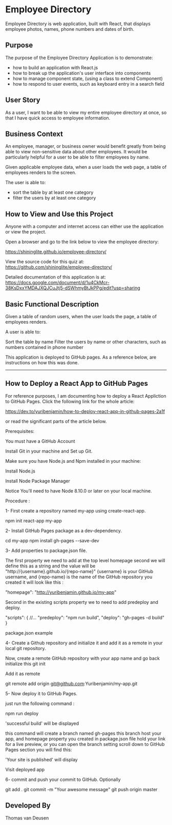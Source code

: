 # Employee Directory
Employee Directory is web application, built with React, that displays employee photos, names, phone numbers and dates of birth.

## Purpose
The purpose of the Employee Directory Application is to demonstrate:

- how to build an application with React.js
- how to break up the application's user interface into components
- how to manage component state, (using a class to extend Component)
- how to respond to user events, such as keyboard entry in a search field

## User Story
As a user, I want to be able to view my entire employee directory at once, so that I have quick access to employee information.

## Business Context
An employee, manager, or business owner would benefit greatly from being able to view non-sensitive data about other employees. It would be particularly helpful for a user to be able to filter employees by name.

Given applicable employee data, when a user loads the web page, a table of employees renders to the screen.

The user is able to:
  - sort the table by at least one category
  - filter the users by at least one category

## How to View and Use this Project
Anyone with a computer and internet access can either use the application or view the project. 

Open a browser and go to the link below to view the employee directory:

https://shininglite.github.io/employee-directory/
  
View the source code for this quiz at:
https://github.com/shininglite/employee-directory/

Detailed documentation of this application is at:
https://docs.google.com/document/d/1u4CkMcr-38KsDxxYMDAJXQJCuJtj5-dSWhmyBtJkPPg/edit?usp=sharing

## Basic Functional Description
Given a table of random users, when the user loads the page, a table of employees renders. 

A user is able to:

Sort the table by name
Filter the users by name or other characters, such as numbers contained in phone number

This application is deployed to GitHub pages. As a reference below, are instructions on how this was done.

--------------------------------------------
## How to Deploy a React App to GitHub Pages

For reference purposes, I am documenting how to deploy a React Appliction to GitHub Pages. Click the following link for the whole article:

https://dev.to/yuribenjamin/how-to-deploy-react-app-in-github-pages-2a1f

or read the significant parts of the article below.

Prerequisites:

You must have a GitHub Account

Install Git in your machine and Set up Git.

Make sure you have Node.js and Npm installed in your machine:

Install Node.js

Install Node Package Manager

Notice You’ll need to have Node 8.10.0 or later on your local machine.

Procedure :

1- First create a repository named my-app using create-react-app.

npm init react-app my-app

2- Install GitHub Pages package as a dev-dependency.

cd my-app
npm install gh-pages --save-dev

3- Add properties to package.json file.

The first property we need to add at the top level homepage second we will define this as a string and the value will be "http://{username}.github.io/{repo-name}" {username} is your GitHub username, and {repo-name} is the name of the GitHub repository you created it will look like this :

"homepage": "http://yuribenjamin.github.io/my-app"

Second in the existing scripts property we to need to add predeploy and deploy.


"scripts": {
//...
"predeploy": "npm run build",
"deploy": "gh-pages -d build"
}

package.json example


4- Create a Github repository and initialize it and add it as a remote in your local git repository.

Now, create a remote GitHub repository with your app name and go back initialize this
git init

Add it as remote

git remote add origin git@github.com:Yuribenjamin/my-app.git

5- Now deploy it to GitHub Pages.

just run the following command :

npm run deploy

'successful build' will be displayed

this command will create a branch named gh-pages this branch host your app, and homepage property you created in package.json file hold your link for a live preview, or you can open the branch setting scroll down to GitHub Pages section you will find this:

'Your site is published' will display

Visit deployed app

6- commit and push your commit to GitHub. Optionally

git add .
git commit -m "Your awesome message"
git push origin master

## Developed By

Thomas van Deusen
